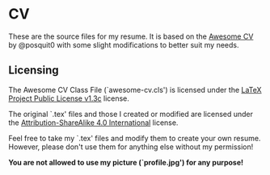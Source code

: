 # CV

These are the source files for my resume. It is based on the [Awesome CV](https://github.com/posquit0/Awesome-CV) by @posquit0 with some slight modifications to better suit my needs.

## Licensing

The Awesome CV Class File (`awesome-cv.cls') is licensed under the [LaTeX Project Public License v1.3c](http://www.latex-project.org/lppl) license.

The original `.tex' files and those I created or modified are licensed under the [Attribution-ShareAlike 4.0 International](https://creativecommons.org/licenses/by-sa/4.0/) license.

Feel free to take my `.tex' files and modify them to create your own resume. However, please don't use them for anything else without my permission!

**You are not allowed to use my picture (`profile.jpg') for any purpose!**